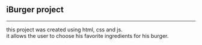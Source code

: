 ## iBurger project
----

this project was created using html, css and js. \
it allows the user to choose his favorite ingredients for his burger.